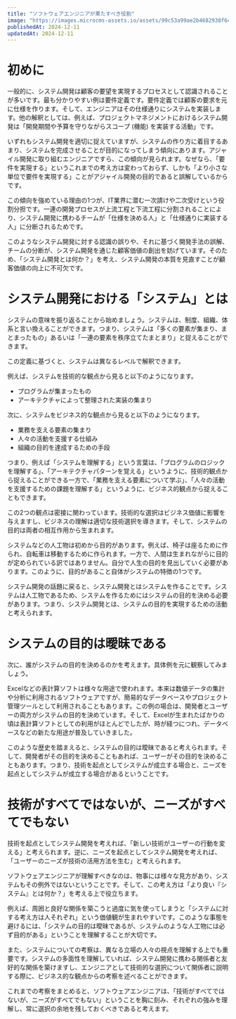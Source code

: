 ```yaml
---
title: "ソフトウェアエンジニアが果たすべき役割"
image: "https://images.microcms-assets.io/assets/99c53a99ae2b4682938f6c435d83e3d9/c107809f9a0b40cb824e4c5b740971ab/Microsoft-Fluentui-Emoji-3d-Door-3d.1024.png"
publishedAt: 2024-12-11
updatedAt: 2024-12-11
---
```


<h1 id="h313db3a8b3">初めに</h1><p>一般的に、システム開発は顧客の要望を実現するプロセスとして認識されることが多いです。最も分かりやすい例は要件定義です。要件定義では顧客の要求を元に仕様を作ります。そして、エンジニアはその仕様通りにシステムを実装します。他の解釈としては、例えば、プロジェクトマネジメントにおけるシステム開発は「開発期間や予算を守りながらスコープ (機能) を実装する活動」です。</p><p>いずれもシステム開発を適切に捉えていますが、システムの作り方に着目するあまり、システムを完成させることが目的になってしまう傾向にあります。アジャイル開発に取り組むエンジニアですら、この傾向が見られます。なぜなら、「要件を実現する」というこれまでの考え方は変わっておらず、しかも「より小さな単位で要件を実現する」ことがアジャイル開発の目的であると誤解しているからです。</p><p>この傾向を強めている理由の1つが、IT業界に潜む一次請けや二次受けという役割分担です。一連の開発プロセスが上流工程と下流工程に分割されることにより、システム開発に携わるチームが「仕様を決める人」と「仕様通りに実装する人」に分断されるためです。</p><p>このようなシステム開発に対する認識の誤りや、それに基づく開発手法の誤解、チームの分断が、システム開発を通じた顧客価値の創出を妨げています。そのため、「システム開発とは何か？」を考え、システム開発の本質を見直すことが顧客価値の向上に不可欠です。</p><h1 id="ha6a1e70f36">システム開発における「システム」とは</h1><p>システムの意味を振り返ることから始めましょう。システムは、制度、組織、体系と言い換えることができます。つまり、システムは「多くの要素が集まり、まとまったもの」あるいは「一連の要素を秩序立てたまとまり」と捉えることができます。</p><p>この定義に基づくと、システムは異なるレベルで解釈できます。</p><p>例えば、システムを技術的な観点から見ると以下のようになります。</p><ul><li>プログラムが集まったもの</li><li>アーキテクチャによって整理された実装の集まり</li></ul><p>次に、システムをビジネス的な観点から見ると以下のようになります。</p><ul><li>業務を支える要素の集まり</li><li>人々の活動を支援する仕組み</li><li>組織の目的を達成するための手段</li></ul><p>つまり、例えば「システムを理解する」という言葉は、「プログラムのロジックを理解する」、「アーキテクチャパターンを覚える」というように、技術的観点から捉えることができる一方で、「業務を支える要素について学ぶ」、「人々の活動を支援するための課題を理解する」というように、ビジネス的観点から捉えることもできます。</p><p>この2つの観点は密接に関わっています。技術的な選択はビジネス価値に影響を与えますし、ビジネスの理解は適切な技術選択を導きます。そして、システムの目的は両者の相互作用から生まれます。</p><p>システムなどの人工物は初めから目的があります。例えば、椅子は座るために作られ、自転車は移動するために作られます。一方で、人間は生まれながらに目的が定められている訳ではありません。自分で人生の目的を見出していく必要があります。このように、目的があること自体がシステムの特徴の1つです。</p><p>システム開発の話題に戻ると、システム開発とはシステムを作ることです。システムは人工物であるため、システムを作るためにはシステムの目的を決める必要があります。つまり、システム開発とは、システムの目的を実現するための活動と考えられます。</p><h1 id="h4864ca5b44">システムの目的は曖昧である</h1><p>次に、誰がシステムの目的を決めるのかを考えます。具体例を元に観察してみましょう。</p><p>Excelなどの表計算ソフトは様々な用途で使われます。本来は数値データの集計や分析に利用されるソフトウェアですが、簡易的なデータベースやプロジェクト管理ツールとして利用されることもあります。この例の場合は、開発者とユーザーの両方がシステムの目的を決めています。そして、Excelが生まれたばかりの頃は表計算ソフトとしての利用がほとんどでしたが、時が経つにつれ、データベースなどの新たな用途が普及していきました。</p><p>このような歴史を踏まえると、システムの目的は曖昧であると考えられます。そして、開発者がその目的を決めることもあれば、ユーザーがその目的を決めることもあります。つまり、技術を起点としてシステムが成立する場合と、ニーズを起点としてシステムが成立する場合があるということです。</p><h1 id="h9421cf2838">技術がすべてではないが、ニーズがすべてでもない</h1><p>技術を起点としてシステム開発を考えれば、「新しい技術がユーザーの行動を変える」と考えられます。逆に、ニーズを起点としてシステム開発を考えれば、「ユーザーのニーズが技術の活用方法を生む」と考えられます。</p><p>ソフトウェアエンジニアが理解すべきなのは、物事には様々な見方があり、システムもその例外ではないということです。そして、この考え方は「より良い『システム』とは何か？」を考える上で役立ちます。</p><p>例えば、周囲と良好な関係を築こうと過度に気を使ってしまうと「システムに対する考え方は人それぞれ」という価値観が生まれやすいです。このような事態を避けるには、「システムの目的は曖昧であるが、システムのような人工物には必ず目的がある」ということを理解することが大切です。</p><p>また、システムについての考察は、異なる立場の人々の視点を理解する上でも重要です。システムの多面性を理解していれば、システム開発に携わる関係者と友好的な関係を築けますし、エンジニアとして技術的な選択について関係者に説明する際に、ビジネス的な観点からの考察を述べることができます。</p><p>これまでの考察をまとめると、ソフトウェアエンジニアは、「技術がすべてではないが、ニーズがすべてでもない」ということを胸に刻み、それぞれの強みを理解し、常に選択の余地を残しておくべきであると考えます。</p>
